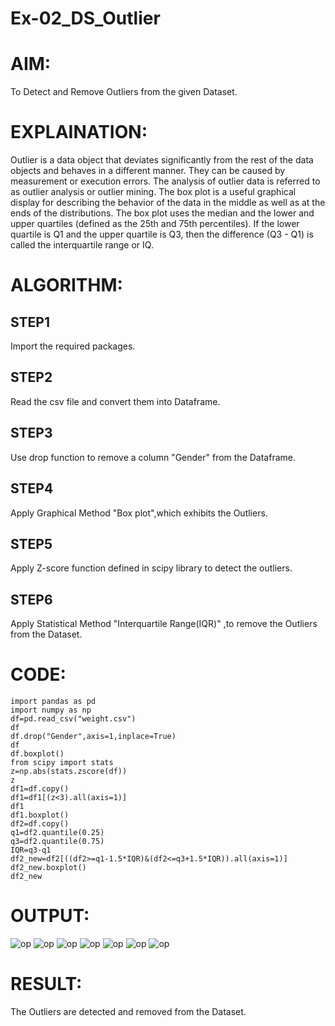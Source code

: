 # Ex-02_DS_Outlier
# AIM:
To Detect and Remove Outliers from the given Dataset.
# EXPLAINATION:
Outlier is a data object that deviates significantly from the rest of the data objects and behaves in a different manner. They can be caused by measurement or execution errors. The analysis of outlier data is referred to as outlier analysis or outlier mining. The box plot is a useful graphical display for describing the behavior of the data in the middle as well as at the ends of the distributions. The box plot uses the median and the lower and upper quartiles (defined as the 25th and 75th percentiles). If the lower quartile is Q1 and the upper quartile is Q3, then the difference (Q3 - Q1) is called the interquartile range or IQ.
# ALGORITHM:
## STEP1
Import the required packages.
## STEP2
Read the csv file and convert them into Dataframe.
## STEP3
Use drop function to remove a column "Gender" from the Dataframe.
## STEP4
Apply Graphical Method "Box plot",which exhibits the Outliers.
## STEP5
Apply Z-score function defined in scipy library to detect the outliers.
## STEP6
Apply Statistical Method "Interquartile Range(IQR)" ,to remove the Outliers from the Dataset.
# CODE:
```
import pandas as pd
import numpy as np
df=pd.read_csv("weight.csv")
df
df.drop("Gender",axis=1,inplace=True)
df
df.boxplot()
from scipy import stats
z=np.abs(stats.zscore(df))
z
df1=df.copy()
df1=df1[(z<3).all(axis=1)]
df1
df1.boxplot()
df2=df.copy()
q1=df2.quantile(0.25)
q3=df2.quantile(0.75)
IQR=q3-q1
df2_new=df2[((df2>=q1-1.5*IQR)&(df2<=q3+1.5*IQR)).all(axis=1)]
df2_new.boxplot()
df2_new
```
# OUTPUT:
![op](op1.png)
![op](op2.png)
![op](op3.png)
![op](op4.png)
![op](op5.png)
![op](op6.png)
![op](op7.png)
# RESULT:
The Outliers are detected and removed from the Dataset.